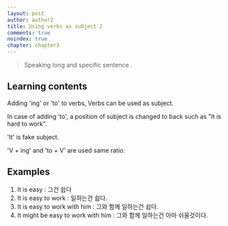 ```yaml
---
layout: post
author: author2
title: Using verbs as subject 2
comments: true
noindex: true
chapter: chapter3
---
```

>Speaking long and specific sentence .

## Learning contents

Adding 'ing' or 'to' to verbs, Verbs can be used as subject.

In case of adding 'to', a position of subject is changed to back such as "It is hard to work".

'It' is fake subject.

'V + ing' and 'to + V' are used same ratio.

## Examples
1. It is easy
: 그건 쉽다
2. It is easy to work
: 일하는건 쉽다.
3. It is easy to work with him
: 그와 함께 일하는건 쉽다.
4. It might be easy to work with him
: 그와 함께 일하는건 아마 쉬울것이다.
